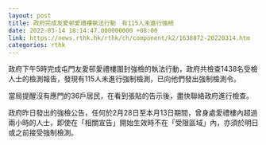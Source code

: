 ```yaml
---
layout: post
title: 政府完成友愛邨愛禮樓執法行動　有115人未進行強檢
date: 2022-03-14 18:14:47.000000000 +08:00
link: https://news.rthk.hk/rthk/ch/component/k2/1638872-20220314.htm
categories: rthk
---
```


政府下午5時完成屯門友愛邨愛禮樓圍封強檢的執法行動，政府共檢查1438名受檢人士的檢測報告，發現有115人未進行強制檢測，已向他們發出強制檢測令。

當局提醒沒有應門的36戶居民，在看到張貼的告示後，盡快聯絡政府進行檢查。

政府昨日發出的強檢公告，任何於2月28日至本月13日期間，曾身處愛禮樓內超過兩小時的人士，即使在「相關宣告」開始生效時不在「受限區域」內，亦須於明日或之前接受強制檢測。
